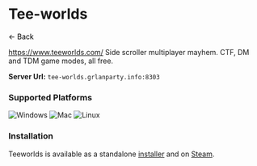 # Tee-worlds
<a href="javascript:history.back()" style="text-decoration: none; color: black;">&#8592; Back</a>


https://www.teeworlds.com/
Side scroller multiplayer mayhem. CTF, DM and TDM game modes, all free.

**Server Url:** `tee-worlds.grlanparty.info:8303`

### Supported Platforms
![Windows](https://img.icons8.com/color/48/000000/windows-10.png) ![Mac](https://img.icons8.com/color/48/000000/mac-os.png) ![Linux](https://img.icons8.com/color/48/000000/linux.png)

### Installation
Teeworlds is available as a standalone [installer](https://www.teeworlds.com/?page=downloads) and on [Steam](https://store.steampowered.com/app/380840/Teeworlds/?curator_clanid=6859938&curator_listid=48389).

